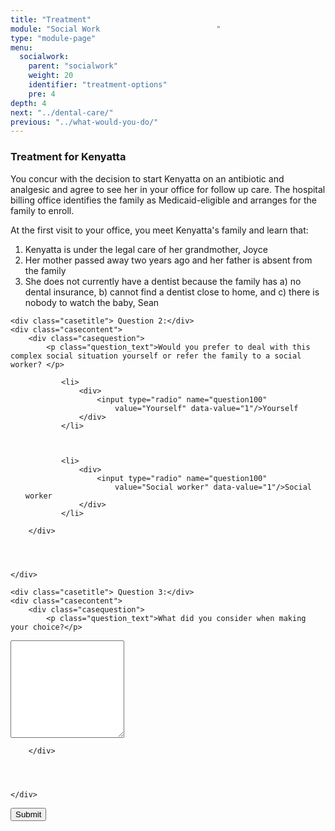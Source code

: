 ```yaml
---
title: "Treatment"
module: "Social Work                          "
type: "module-page"
menu:
  socialwork:
    parent: "socialwork"
    weight: 20
    identifier: "treatment-options"
    pre: 4
depth: 4
next: "../dental-care/"
previous: "../what-would-you-do/"
---
```

<form method="post" action="."><div class="pageblock"><h3>Treatment for Kenyatta</h3><div class="maintext">
<p>You concur with the decision to start Kenyatta on an antibiotic and analgesic and agree to see her in your office for follow up care. The hospital billing office identifies the family as Medicaid-eligible and arranges for the family to enroll.</p>
<p>At the first visit to your office, you meet Kenyatta's family and learn that:</p>
<ol>
<li>Kenyatta is under the legal care of her grandmother, Joyce</li>
<li>Her mother passed away two years ago and her
father is absent from the family</li>
<li>She does not currently have a dentist because the family has a) no dental insurance, b) cannot find a dentist close to home, and c) there is nobody to watch the baby, Sean</li>
</ol>
</div>
</div><div class="pageblock">










  




<div class="cases">
    
    <div class="casetitle"> Question 2:</div>
    <div class="casecontent">
        <div class="casequestion">
            <p class="question_text">Would you prefer to deal with this complex social situation yourself or refer the family to a social worker? </p>
            
                
                    

<ol type="A">
    
        
            <li>
                <div>
                    <input type="radio" name="question100"
                        value="Yourself" data-value="1"/>Yourself
                </div>
            </li>
        
    
        
            <li>
                <div>
                    <input type="radio" name="question100"
                        value="Social worker" data-value="1"/>Social worker
                </div>
            </li>
        
    
</ol>

                

                

                
            
        </div>

        
            
        
    </div>
</div>


  




<div class="cases">
    
    <div class="casetitle"> Question 3:</div>
    <div class="casecontent">
        <div class="casequestion">
            <p class="question_text">What did you consider when making your choice?</p>
            
                

                
                    


  <textarea rows="10" name="question101" ></textarea>


                
            
        </div>

        
            
        
    </div>
</div>




</div><div class="submit-container"><input class="btn btn-info btn-submit-section" type="submit" value="Submit" /></div></form>